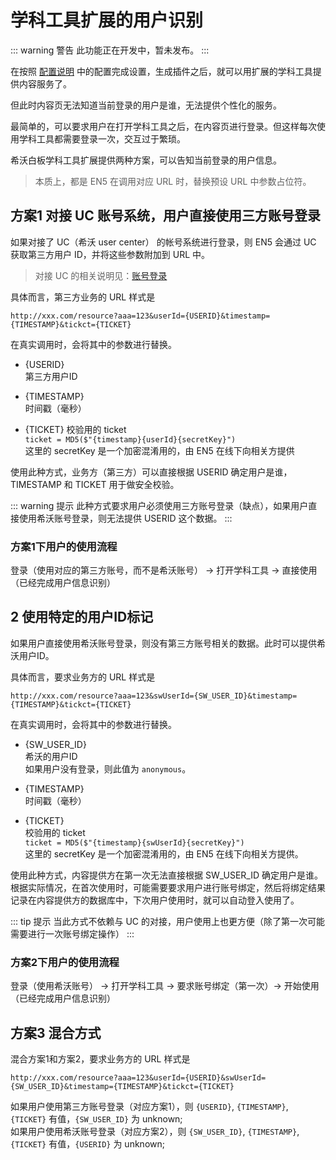 # 学科工具扩展的用户识别

::: warning 警告
此功能正在开发中，暂未发布。
:::

在按照 [配置说明](./02Configurations.md) 中的配置完成设置，生成插件之后，就可以用扩展的学科工具提供内容服务了。

但此时内容页无法知道当前登录的用户是谁，无法提供个性化的服务。

最简单的，可以要求用户在打开学科工具之后，在内容页进行登录。但这样每次使用学科工具都需要登录一次，交互过于繁琐。

希沃白板学科工具扩展提供两种方案，可以告知当前登录的用户信息。

> 本质上，都是 EN5 在调用对应 URL 时，替换预设 URL 中参数占位符。

## 方案1 对接 UC 账号系统，用户直接使用三方账号登录

如果对接了 UC（希沃 user center） 的帐号系统进行登录，则 EN5 会通过 UC 获取第三方用户 ID，并将这些参数附加到 URL 中。

> 对接 UC 的相关说明见：[账号登录](../../guide/01Account.md)

具体而言，第三方业务的 URL 样式是

`http://xxx.com/resource?aaa=123&userId={USERID}&timestamp={TIMESTAMP}&tickct={TICKET}`

在真实调用时，会将其中的参数进行替换。

* {USERID}  
第三方用户ID

* {TIMESTAMP}  
时间戳（毫秒）

* {TICKET}
校验用的 ticket  
`ticket = MD5($"{timestamp}{userId}{secretKey}")`  
这里的 secretKey 是一个加密混淆用的，由 EN5 在线下向相关方提供

使用此种方式，业务方（第三方）可以直接根据 USERID 确定用户是谁，TIMESTAMP 和 TICKET 用于做安全校验。

::: warning 提示
此种方式要求用户必须使用三方账号登录（缺点），如果用户直接使用希沃账号登录，则无法提供 USERID 这个数据。
:::

### 方案1下用户的使用流程

登录（使用对应的第三方账号，而不是希沃账号） -> 打开学科工具 -> 直接使用（已经完成用户信息识别）

## 2 使用特定的用户ID标记

如果用户直接使用希沃账号登录，则没有第三方账号相关的数据。此时可以提供希沃用户ID。

具体而言，要求业务方的 URL 样式是

`http://xxx.com/resource?aaa=123&swUserId={SW_USER_ID}&timestamp={TIMESTAMP}&tickct={TICKET}`

在真实调用时，会将其中的参数进行替换。

* {SW_USER_ID}  
希沃的用户ID  
如果用户没有登录，则此值为 `anonymous`。

* {TIMESTAMP}  
时间戳（毫秒）  

* {TICKET}  
校验用的 ticket  
`ticket = MD5($"{timestamp}{swUserId}{secretKey}")`  
这里的 secretKey 是一个加密混淆用的，由 EN5 在线下向相关方提供。

使用此种方式，内容提供方在第一次无法直接根据 SW_USER_ID 确定用户是谁。
根据实际情况，在首次使用时，可能需要要求用户进行账号绑定，然后将绑定结果记录在内容提供方的数据库中，下次用户使用时，就可以自动登入使用了。

::: tip 提示
当此方式不依赖与 UC 的对接，用户使用上也更方便（除了第一次可能需要进行一次账号绑定操作）
:::

### 方案2下用户的使用流程

登录（使用希沃账号） -> 打开学科工具 -> 要求账号绑定（第一次）-> 开始使用（已经完成用户信息识别）

## 方案3 混合方式

混合方案1和方案2，要求业务方的 URL 样式是

`http://xxx.com/resource?aaa=123&userId={USERID}&swUserId={SW_USER_ID}&timestamp={TIMESTAMP}&tickct={TICKET}`

如果用户使用第三方账号登录（对应方案1），则 `{USERID}`, `{TIMESTAMP}`, `{TICKET}` 有值，`{SW_USER_ID}` 为 unknown;  
如果用户使用希沃账号登录（对应方案2），则 `{SW_USER_ID}`, `{TIMESTAMP}`, `{TICKET}` 有值，`{USERID}` 为 unknown;  

